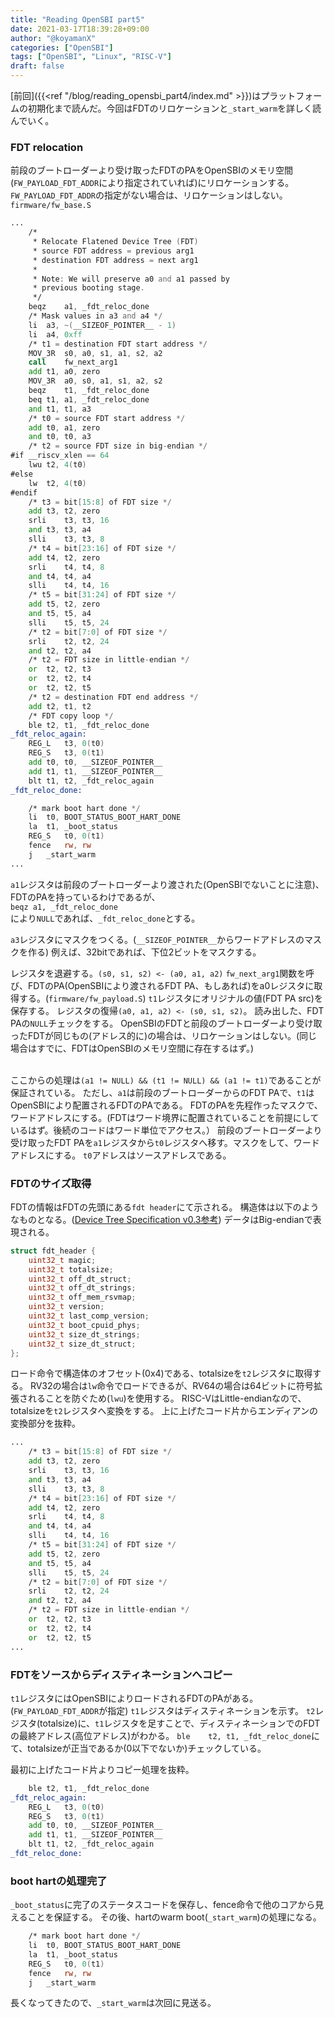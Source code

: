```yaml
---
title: "Reading OpenSBI part5"
date: 2021-03-17T18:39:28+09:00
author: "@koyamanX"
categories: ["OpenSBI"]
tags: ["OpenSBI", "Linux", "RISC-V"]
draft: false
---
```


[前回]({{<ref "/blog/reading_opensbi_part4/index.md" >}})はプラットフォームの初期化まで読んだ。今回はFDTのリロケーションと`_start_warm`を詳しく読んでいく。
<!--more-->

### FDT relocation
前段のブートローダーより受け取ったFDTのPAをOpenSBIのメモリ空間(`FW_PAYLOAD_FDT_ADDR`により指定されていれば)にリロケーションする。
`FW_PAYLOAD_FDT_ADDR`の指定がない場合は、リロケーションはしない。
`firmware/fw_base.S`
```asm
...
	/*
	 * Relocate Flatened Device Tree (FDT)
	 * source FDT address = previous arg1
	 * destination FDT address = next arg1
	 *
	 * Note: We will preserve a0 and a1 passed by
	 * previous booting stage.
	 */
	beqz	a1, _fdt_reloc_done
	/* Mask values in a3 and a4 */
	li	a3, ~(__SIZEOF_POINTER__ - 1)
	li	a4, 0xff
	/* t1 = destination FDT start address */
	MOV_3R	s0, a0, s1, a1, s2, a2
	call	fw_next_arg1
	add	t1, a0, zero
	MOV_3R	a0, s0, a1, s1, a2, s2
	beqz	t1, _fdt_reloc_done
	beq	t1, a1, _fdt_reloc_done
	and	t1, t1, a3
	/* t0 = source FDT start address */
	add	t0, a1, zero
	and	t0, t0, a3
	/* t2 = source FDT size in big-endian */
#if __riscv_xlen == 64
	lwu	t2, 4(t0)
#else
	lw	t2, 4(t0)
#endif
	/* t3 = bit[15:8] of FDT size */
	add	t3, t2, zero
	srli	t3, t3, 16
	and	t3, t3, a4
	slli	t3, t3, 8
	/* t4 = bit[23:16] of FDT size */
	add	t4, t2, zero
	srli	t4, t4, 8
	and	t4, t4, a4
	slli	t4, t4, 16
	/* t5 = bit[31:24] of FDT size */
	add	t5, t2, zero
	and	t5, t5, a4
	slli	t5, t5, 24
	/* t2 = bit[7:0] of FDT size */
	srli	t2, t2, 24
	and	t2, t2, a4
	/* t2 = FDT size in little-endian */
	or	t2, t2, t3
	or	t2, t2, t4
	or	t2, t2, t5
	/* t2 = destination FDT end address */
	add	t2, t1, t2
	/* FDT copy loop */
	ble	t2, t1, _fdt_reloc_done
_fdt_reloc_again:
	REG_L	t3, 0(t0)
	REG_S	t3, 0(t1)
	add	t0, t0, __SIZEOF_POINTER__
	add	t1, t1, __SIZEOF_POINTER__
	blt	t1, t2, _fdt_reloc_again
_fdt_reloc_done:

	/* mark boot hart done */
	li	t0, BOOT_STATUS_BOOT_HART_DONE
	la	t1, _boot_status
	REG_S	t0, 0(t1)
	fence	rw, rw
	j	_start_warm
...
```
`a1`レジスタは前段のブートローダーより渡された(OpenSBIでないことに注意)、FDTのPAを持っているわけであるが、\
`beqz a1, _fdt_reloc_done`\
により`NULL`であれば、`_fdt_reloc_done`とする。

`a3`レジスタにマスクをつくる。(`__SIZEOF_POINTER__`からワードアドレスのマスクを作る)
例えば、32bitであれば、下位2ビットをマスクする。

レジスタを退避する。`(s0, s1, s2) <- (a0, a1, a2)`
`fw_next_arg1`関数を呼び、FDTのPA(OpenSBIにより渡されるFDT PA、もしあれば)をa0レジスタに取得する。(`firmware/fw_payload.S`)
`t1`レジスタにオリジナルの値(FDT PA src)を保存する。
レジスタの復帰`(a0, a1, a2) <- (s0, s1, s2)`。
読み出した、FDT PAの`NULL`チェックをする。
OpenSBIのFDTと前段のブートローダーより受け取ったFDTが同じもの(アドレス的に)の場合は、リロケーションはしない。(同じ場合はすでに、FDTはOpenSBIのメモリ空間に存在するはず。)

\
ここからの処理は`(a1 != NULL) && (t1 != NULL) && (a1 != t1)`であることが保証されている。
ただし、`a1`は前段のブートローダーからのFDT PAで、`t1`はOpenSBIにより配置されるFDTのPAである。
FDTのPAを先程作ったマスクで、ワードアドレスにする。(FDTはワード境界に配置されていることを前提にしているはず。後続のコードはワード単位でアクセス。）
前段のブートローダーより受け取ったFDT PAを`a1`レジスタから`t0`レジスタへ移す。マスクをして、ワードアドレスにする。
`t0`アドレスはソースアドレスである。

### FDTのサイズ取得
FDTの情報はFDTの先頭にある`fdt header`にて示される。
構造体は以下のようなものとなる。([Device Tree Specification v0.3参考](https://www.devicetree.org/specifications/))
データはBig-endianで表現される。
```c
struct fdt_header {
	uint32_t magic;
	uint32_t totalsize;
	uint32_t off_dt_struct;
	uint32_t off_dt_strings;
	uint32_t off_mem_rsvmap;
	uint32_t version;
	uint32_t last_comp_version;
	uint32_t boot_cpuid_phys;
	uint32_t size_dt_strings;
	uint32_t size_dt_struct;
};
```
ロード命令で構造体のオフセット(0x4)である、totalsizeを`t2`レジスタに取得する。
RV32の場合は`lw`命令でロードできるが、RV64の場合は64ビットに符号拡張されることを防ぐため(`lwu`)を使用する。
RISC-VはLittle-endianなので、totalsizeを`t2`レジスタへ変換をする。
上に上げたコード片からエンディアンの変換部分を抜粋。
```asm
...
	/* t3 = bit[15:8] of FDT size */
	add	t3, t2, zero
	srli	t3, t3, 16
	and	t3, t3, a4
	slli	t3, t3, 8
	/* t4 = bit[23:16] of FDT size */
	add	t4, t2, zero
	srli	t4, t4, 8
	and	t4, t4, a4
	slli	t4, t4, 16
	/* t5 = bit[31:24] of FDT size */
	add	t5, t2, zero
	and	t5, t5, a4
	slli	t5, t5, 24
	/* t2 = bit[7:0] of FDT size */
	srli	t2, t2, 24
	and	t2, t2, a4
	/* t2 = FDT size in little-endian */
	or	t2, t2, t3
	or	t2, t2, t4
	or	t2, t2, t5
...
```

### FDTをソースからディスティネーションへコピー
`t1`レジスタにはOpenSBIによりロードされるFDTのPAがある。(`FW_PAYLOAD_FDT_ADDR`が指定)
`t1`レジスタはディスティネーションを示す。
`t2`レジスタ(totalsize)に、`t1`レジスタを足すことで、ディスティネーションでのFDTの最終アドレス(高位アドレス)がわかる。
`ble	t2, t1, _fdt_reloc_done`にて、totalsizeが正当であるか(0以下でないか)チェックしている。

最初に上げたコード片よりコピー処理を抜粋。
```asm
	ble	t2, t1, _fdt_reloc_done
_fdt_reloc_again:
	REG_L	t3, 0(t0)
	REG_S	t3, 0(t1)
	add	t0, t0, __SIZEOF_POINTER__
	add	t1, t1, __SIZEOF_POINTER__
	blt	t1, t2, _fdt_reloc_again
_fdt_reloc_done:

```

### boot hartの処理完了
`_boot_status`に完了のステータスコードを保存し、fence命令で他のコアから見えることを保証する。
その後、hartのwarm boot(`_start_warm`)の処理になる。
```asm
	/* mark boot hart done */
	li	t0, BOOT_STATUS_BOOT_HART_DONE
	la	t1, _boot_status
	REG_S	t0, 0(t1)
	fence	rw, rw
	j	_start_warm
```

長くなってきたので、`_start_warm`は次回に見送る。
